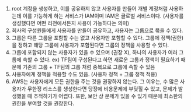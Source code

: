 1. root 계정을 생성하고, 이를 공유하지 않고 사용자를 만들어 개별 계정처럼 사용하는데 이를 가능하게 하는 서비스가 IAM이며 IAM은 글로벌 서비스이다. (사용자를 생성했다면 어떤 리전에서든지 사용이 가능하다는 의미)
2. 회사의 구성원들에게 사용자를 만들어 공유하고, 사용자는 그룹으로 묶을 수 있다.
3. 그룹은 다른 그룹을 포함할 수는 없고 사용자만 포함할 수 있다. 그룹에 정책(권한)을 정하고 해당 그룹에 사용자가 포함된다면 그룹의 정책을 사용할 수 있다.
4. 그룹에 포함되지 않는 사용자가 있을 수 있으며 (권장 X), 하나의 사용자가 여러 그룹에 속할 수 있다.
   ex) TF팀이 구성된다고 하면 새로운 그룹과 정책이 필요하기 때문에 기존의 그룹 + TF팀의 그룹 처럼 중복으로 그룹에 속할 수 있음
5. 사용자에게 정책을 적용할 수도 있음. (사용자 정책 + 그룹 정책 적용)
6. AWS는 사용자에게 모든 권한을 주는 것을 권장하지 않는다. 그 이유는, 수 많은 사용자가 무한정 리소스를 생성한다면 당장에 비용문제에 부딪힐 수 있고, 문제가 발생했을 때 추적하기가 어렵다. 또한, 보안 상 문제가 있을 수 있기 때문에 최소한의 권한을 부여할 것을 권장한다.
